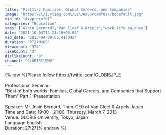 ```yaml
---
title: "Part1\/2 Families, Global Careers, and Companies"
image: "https:\/\/i.ytimg.com\/vi\/Axvprcxmf0I\/hqdefault.jpg"
vid_id: "Axvprcxmf0I"
categories: "Education"
tags: ["Alain Bernard","Van Cleef & Arpels","work-life balance"]
date: "2021-10-04T14:21:18+03:00"
vid_date: "2013-04-09T05:41:04Z"
duration: "PT27M26S"
viewcount: "374"
likeCount: "2"
dislikeCount: "0"
channel: "GLOBIS知見録"
---
```

{% raw %}Please follow <a rel="nofollow" target="blank" href="https://twitter.com/GLOBISJP_E">https://twitter.com/GLOBISJP_E</a><br /><br />Professional Seminar:<br />&quot;Best of both worlds: Families, Global Careers, and Companies that Support Them&quot; Part 1: Presentation<br /><br />Speaker: Mr. Alain Bernard, Then-CEO of Van Cleef &amp; Arpels Japan<br />Time and Date: 19:00 - 21:00, Thursday, March 7, 2013<br />Venue: GLOBIS University, Tokyo, Japan<br />Language English<br />Duration: 27:27{% endraw %}
